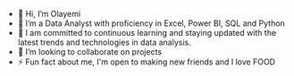 - 👋 Hi, I’m Olayemi
- 🌱 I’m a Data Analyst with proficiency in Excel, Power BI, SQL and Python
- 👀 I am committed to continuous learning and staying updated with the latest trends and technologies in data analysis.
- 💞️ I’m looking to collaborate on projects
- ⚡ Fun fact about me, I'm open to making new friends and I love FOOD

<!---
theOlayemisi/theOlayemisi is a ✨ special ✨ repository because its `README.md` (this file) appears on your GitHub profile.
You can click the Preview link to take a look at your changes.
--->
